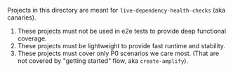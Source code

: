 Projects in this directory are meant for `live-dependency-health-checks` (aka canaries).

1. These projects must not be used in e2e tests to provide deep functional coverage.
2. These projects must be lightweight to provide fast runtime and stability.
3. These projects must cover only P0 scenarios we care most. (That are not covered by "getting started" flow, aka `create-amplify`).
